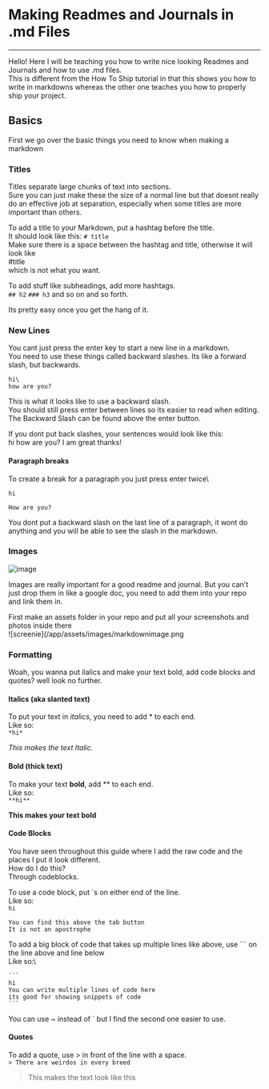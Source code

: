 # Making Readmes and Journals in .md Files
---

Hello! Here I will be teaching you how to write nice looking Readmes and Journals and how to use .md files.\
This is different from the How To Ship tutorial in that this shows you how to write in markdowns whereas the other one teaches you how to properly ship your project.

## Basics

First we go over the basic things you need to know when making a markdown

### Titles

Titles separate large chunks of text into sections.\
Sure you can just make these the size of a normal line but that doesnt really do an effective job at separation, especially when some titles are more important than others.

To add a title to your Markdown, put a hashtag before the title.\
It should look like this: `# title`\
Make sure there is a space between the hashtag and title, otherwise it will look like\
#title\
which is not what you want.

To add stuff like subheadings, add more hashtags.\
`## h2` `### h3` and so on and so forth.

Its pretty easy once you get the hang of it.

### New Lines

You cant just press the enter key to start a new line in a markdown.\
You need to use these things called backward slashes. Its like a forward slash, but backwards.

```
hi\
how are you?
```
This is what it looks like to use a backward slash.\
You should still press enter between lines so its easier to read when editing.\
The Backward Slash can be found above the enter button.

If you dont put back slashes, your sentences would look like this:\
hi
how are you?
I am great thanks!

#### Paragraph breaks

To create a break for a paragraph you just press enter twice\
```
hi

How are you?
```
You dont put a backward slash on the last line of a paragraph, it wont do anything and you will be able to see the slash in the markdown.

### Images

![image](/app/assets/images/logo.png)

Images are really important for a good readme and journal. But you can't just drop them in like a google doc, you need to add them into your repo and link them in.

First make an assets folder in your repo and put all your screenshots and photos inside there\
![screenie](/app/assets/images/markdownimage.png

### Formatting

Woah, you wanna put ilalics and make your text bold, add code blocks and quotes? well look no further.

#### Italics (aka slanted text)

To put your text in *italics*, you need to add * to each end.\
Like so:\
`*hi*`

*This makes the text Italic.*

#### Bold (thick text)

To make your text **bold**, add ** to each end.\
Like so:\
`**hi**`

**This makes your text bold**

#### Code Blocks

You have seen throughout this guide where I add the raw code and the places I put it look different.\
How do I do this?\
Through codeblocks.

To use a code block, put `s on either end of the line.\
Like so:\
``hi``

```
You can find this above the tab button
It is not an apostrophe
```

To add a big block of code that takes up multiple lines like above, use ``` on the line above and line below\
Like so:\
~~~
```
hi
You can write multiple lines of code here
its good for showing snippets of code
```
~~~

You can use ~ instead of ` but I find the second one easier to use.

#### Quotes

To add a quote, use > in front of the line with a space.\
`> There are weirdos in every breed`

> This makes the text look like this
